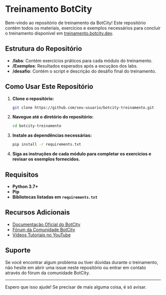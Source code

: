 
# Treinamento BotCity

Bem-vindo ao repositório de treinamento da BotCity! Este repositório contém todos os materiais, exercícios e exemplos necessários para concluir o treinamento disponível em [treinamento.botcity.dev](https://treinamento.botcity.dev/).

## Estrutura do Repositório

- **/labs**: Contém exercícios práticos para cada módulo do treinamento.
- **/Exemplos**: Resultados esperados após a excuçãos dos labs.
- **/desafio**: Contém o script e descrição do desáfio final do treinamento.

## Como Usar Este Repositório

1. **Clone o repositório:**
   ```bash
   git clone https://github.com/seu-usuario/botcity-treinamento.git
   ```
2. **Navegue até o diretório do repositório:**
   ```bash
   cd botcity-treinamento
   ```
3. **Instale as dependências necessárias:**
   ```bash
   pip install -r requirements.txt
   ```
4. **Siga as instruções de cada módulo para completar os exercícios e revisar os exemplos fornecidos.**

## Requisitos

- **Python 3.7+**
- **Pip**
- **Bibliotecas listadas em `requirements.txt`**

## Recursos Adicionais

- [Documentação Oficial do BotCity](https://docs.botcity.dev/)
- [Fórum da Comunidade BotCity](https://forum.botcity.dev/)
- [Vídeos Tutoriais no YouTube](https://www.youtube.com/channel/UC2WbVxwnwKJfgm9zXsmD1hg)

## Suporte

Se você encontrar algum problema ou tiver dúvidas durante o treinamento, não hesite em abrir uma issue neste repositório ou entrar em contato através do fórum da comunidade BotCity.

---

Espero que isso ajude! Se precisar de mais alguma coisa, é só avisar.

